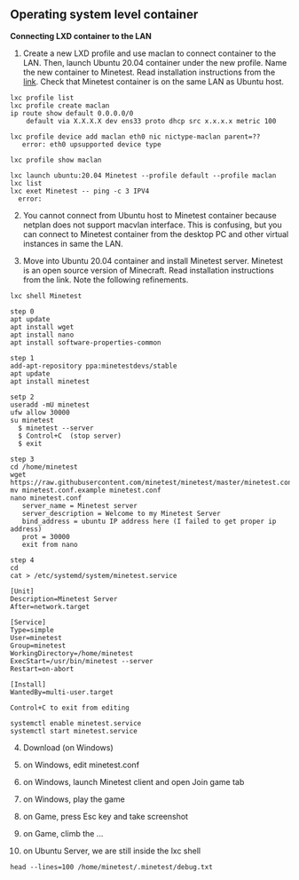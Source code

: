 ## Operating system level container 


**Connecting LXD container to the LAN**


1. Create a new LXD profile and use maclan to connect container to the LAN. Then, launch Ubuntu 20.04 container under the new profile. Name the new container to Minetest. Read installation instructions from the [link](https://blog.simos.info/how-to-make-your-lxd-container-get-ip-addresses-from-your-lan/). Check that Minetest container is on the same LAN as Ubuntu host.  
```
lxc profile list
lxc profile create maclan
ip route show default 0.0.0.0/0
    default via X.X.X.X dev ens33 proto dhcp src x.x.x.x metric 100
    
lxc profile device add maclan eth0 nic nictype-maclan parent=??
   error: eth0 upsupported device type

lxc profile show maclan

lxc launch ubuntu:20.04 Minetest --profile default --profile maclan
lxc list
lxc exet Minetest -- ping -c 3 IPV4
  error: 
```

2. You cannot connect from Ubuntu host to Minetest container because netplan does not support macvlan interface. This is confusing, but you can connect to Minetest container from the desktop PC and other virtual instances in same the LAN.

3. Move into Ubuntu 20.04 container and install Minetest server. Minetest is an open source version of Minecraft. Read installation instructions from the link. Note the following refinements.

```
lxc shell Minetest

step 0
apt update
apt install wget
apt install nano
apt install software-properties-common

step 1
add-apt-repository ppa:minetestdevs/stable
apt update
apt install minetest

setp 2
useradd -mU minetest
ufw allow 30000
su minetest
  $ minetest --server
  $ Control+C  (stop server)
  $ exit   

step 3
cd /home/minetest
wget https://raw.githubusercontent.com/minetest/minetest/master/minetest.conf.example
mv minetest.conf.example minetest.conf
nano minetest.conf
   server_name = Minetest server
   server_description = Welcome to my Minetest Server
   bind_address = ubuntu IP address here (I failed to get proper ip address)
   prot = 30000
   exit from nano

step 4
cd
cat > /etc/systemd/system/minetest.service

[Unit]
Description=Minetest Server
After=network.target

[Service]
Type=simple
User=minetest
Group=minetest
WorkingDirectory=/home/minetest
ExecStart=/usr/bin/minetest --server
Restart=on-abort

[Install]
WantedBy=multi-user.target

Control+C to exit from editing

systemctl enable minetest.service
systemctl start minetest.service
```

4. Download (on Windows)  
5. on Windows, edit minetest.conf  
6. on Windows, launch Minetest client and open Join game tab  
7. on Windows, play the game  
8. on Game, press Esc key and take screenshot  
9. on Game, climb the ...  

10. on Ubuntu Server, we are still inside the lxc shell 
```
head --lines=100 /home/minetest/.minetest/debug.txt
```


 
